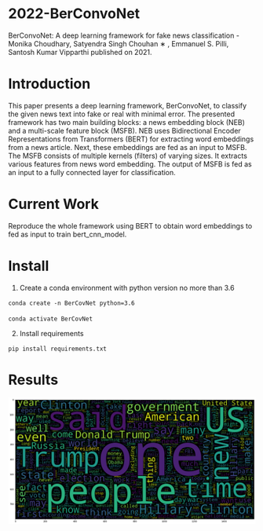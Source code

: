 # 2022-BerConvoNet
BerConvoNet: A deep learning framework for fake news classification - Monika Choudhary, Satyendra Singh Chouhan ∗ , Emmanuel S. Pilli, Santosh Kumar Vipparthi
published on 2021.

# Introduction
This paper presents a deep learning framework, BerConvoNet, to classify the given news text into fake or real with minimal error.
The presented framework has two main building blocks: a news embedding block (NEB) and a multi-scale feature block (MSFB). NEB uses Bidirectional Encoder Representations from Transformers (BERT) for extracting word embeddings from a news article. Next, these embeddings are fed as an input to MSFB. The MSFB consists of multiple kernels (filters) of varying sizes. It extracts various features from news word embedding. The output of MSFB is fed as an input to a fully connected layer for classification. 

# Current Work
Reproduce the whole framework using BERT to obtain word embeddings to fed as input to train bert_cnn_model.

# Install

1. Create a conda environment with python version no more than 3.6

``` shell
conda create -n BerCovNet python=3.6

conda activate BerCovNet
```

2. Install requirements

```shell
pip install requirements.txt
```


# Results

![thumbnail](word_cloud_false.png)